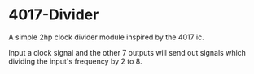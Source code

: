 # 4017-Divider

A simple 2hp clock divider module inspired by the 4017 ic.

Input a clock signal and the other 7 outputs will send out signals which dividing the input's frequency by 2 to 8.
